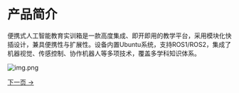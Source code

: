 # 产品简介

便携式人工智能教育实训箱是一款高度集成、即开即用的教学平台，采用模块化快插设计，兼具便携性与扩展性。设备内置Ubuntu系统，支持ROS1/ROS2，集成了机器视觉、传感控制、协作机器人等多项技术，覆盖多学科知识体系。

![img.png](../resources/1-ProductIntroduction/AI-Portable.png)

[下一页 →](1.2-ApplicationScenarios.md)